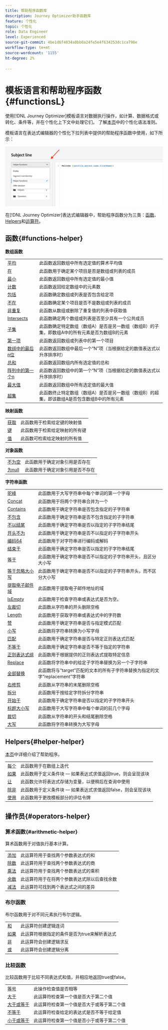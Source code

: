 ```yaml
---
title: 帮助程序函数库
description: Journey Optimizer助手函数库
feature: 个性化
topic: 个性化
role: Data Engineer
level: Experienced
source-git-commit: 4be1d6f4034a0bb0a24fe5e4f634253dc1ca798e
workflow-type: tm+mt
source-wordcount: '1155'
ht-degree: 2%

---
```



# 模板语言和帮助程序函数 {#functionsL}

使用[!DNL Journey Optimizer]模板语言对数据执行操作，如计算、数据格式或转化、条件等，并在个性化上下文中处理它们。 了解[本页](../personalization-syntax.md)中的个性化语法准则。

模板语言在表达式编辑器的个性化下拉列表中提供的帮助程序函数中使用，如下所示：

![](../assets/access-helper-functions.png)

在[!DNL Journey Optimizer]表达式编辑器中，帮助程序函数分为三类：[函数](#functions-helper)、[Helpers](#helper-helper)和[运算符](#operators-helper)。

## 函数{#functions-helper}

**数组函数**

<table>
    <tr>
        <td><a href="aggregation.md#average">平均</a></td><td>此函数返回数组中所有选定值的算术平均值</td>
    </tr>
    <tr>
        <td><a href="arrays-list.md#in">在</a></td><td>此函数用于确定某个项目是否是数组或列表的成员</td>
    </tr>
    <tr>
        <td><a href="aggregation.md#min">最小</a></td><td>此函数返回数组中所有选定值的最小值</td>
    </tr>
    <tr>
        <td><a href="aggregation.md#count">计数</a></td><td>此函数返回给定数组中的元素数</td>
    </tr>
    <tr>
        <td><a href="arrays-list.md#includes">包括</a></td><td>此函数确定数组或列表是否包含给定项</td>
    </tr>
    <tr>
        <td><a href="arrays-list.md#notin">不在</a></td><td>此函数确定某个项目是否不是数组或列表的成员</td>
    </tr>
    <tr>
        <td><a href="arrays-list.md#distinct">非重复</a></td><td>此函数从数组或删除了重复值的列表中获取值</td>
    </tr>
    <tr>
        <td><a href="arrays-list.md#intersects">Intersects</a></td><td>此函数确定两个数组或列表是否至少具有一个公共成员</td>
    </tr>
    <tr>
        <td><a href="arrays-list.md#subset">子集</a></td><td>此函数确定特定数组（数组A）是否是另一数组（数组B）的子集，即数组A中的所有元素是否为数组B的元素</td>
    </tr>
    <tr>
        <td><a href="arrays-list.md#head">第一项</a></td><td>此函数返回数组或列表中的第一个项目</td>
    </tr>
    <tr>
        <td><a href="arrays-list.md#last-n">数组中的最后n位</a></td><td>此函数返回数组中最后一个“N”项（当根据给定的数值表达式以升序排序时）</td>
    </tr>
    <tr>
        <td><a href="aggregation.md#sum">总和</a></td><td>此函数返回数组内所有选定值的总和</td>
    </tr>
    <tr>
        <td><a href="arrays-list.md#first-n">阵列中的第一个n</a></td><td>此函数返回数组中的第一个“N”项（当根据给定的数值表达式以升序排序时）</td>
    </tr>
    <tr>
        <td><a href="aggregation.md#max">最大值</a></td><td>此函数返回数组中所有选定值的最大值</td>
    </tr>
    <tr>
    <td><a href="arrays-list.md#superset">超集</a></td><td>此函数终止特定数组（数组A）是否是另一数组（数组B）的超集，即该数组A是否包含数组B中的所有元素</td>
    </tr>
</table>


**映射函数**

<table>
    <tr>
        <td><a href="maps.md#get">获取</a></td><td>此函数用于检索给定键的映射值</td>
    </tr>
    <tr>
        <td><a href="maps.md#keys">键</a></td><td>此函数用于检索给定映射的所有键</td>
    </tr>
    <tr>
        <td><a href="maps.md#values">值</a></td><td>此函数可检索给定映射的所有值</td>
    </tr>
</table>

**对象函数**

<table>
    <tr>
        <td><a href="objects.md#isNotNull">不为空</a></td><td>此函数用于确定对象引用是否存在</td>
    </tr>
    <tr>
        <td><a href="objects.md#isNull">为null</a></td><td>此函数用于确定对象引用是否不存在</td>
    </tr>
</table>

**字符串函数**

<table>
    <tr>
        <td><a href="string.md#camelCase">驼峰</a></td><td>此函数用于大写字符串中每个单词的第一个字母</td>
    </tr>
    <tr>
        <td><a href="string.md#concat">Concat</a></td><td>此函数用于将两个字符串合并为一个</td>
    </tr>
    <tr>
        <td><a href="string.md#contains">Contains</a></td><td>此函数用于确定字符串是否包含指定的子字符串</td>
    </tr>
    <tr>
        <td><a href="string.md#doesNotContain">不包含</a></td><td>此函数用于确定字符串是否不包含指定的子字符串</td>
    </tr>
    <tr>
        <td><a href="string.md#doesNotEndWith">不以结尾</a></td><td>此函数用于确定字符串是否以指定的子字符串结尾</td>
    </tr>
    <tr>
        <td><a href="string.md#doesNotStartWith">开头不为</a></td><td>此函数用于确定字符串是否不以指定的子字符串开头</td>
    </tr>
    <tr>
        <td><a href="string.md#encode64">编码64</a></td><td>此函数用于对字符串进行编码或解码</td>
    </tr>
    <tr>
        <td><a href="string.md#endsWith">结束于</a></td><td>此函数用于确定字符串是否以指定的子字符串结尾</td>
    </tr>
        </tr>
    <tr>
        <td><a href="string.md#equals">等于</a></td><td>此函数用于确定字符串是否不以指定的子字符串开头，且区分大小写</td>
    </tr>
    <tr>
        <td><a href="string.md#equalsIgnoreCase">等于忽略大小写</a></td><td>此函数用于确定字符串是否不以指定的子字符串开头，而不区分大小写</td>
    </tr>
    <tr>
        <td><a href="string.md#extractEmailDomain">提取电子邮件域</a></td><td>此函数用于提取电子邮件地址的域</td>
    </tr>
    <tr>
        <td><a href="string.md#isEmpty">IsEmpty</a></td><td>此函数用于检查字符串或表达式是否为空。</td>
    </tr>
    <tr>
        <td><a href="string.md#leftTrim">左裁切</a></td><td>此函数从字符串的开头删除空格</td>
    </tr>
    <tr>
        <td><a href="string.md#length">Length</a></td><td>此函数用于获取字符串或表达式中的字符数</td>
    </tr>
    <tr>
        <td><a href="string.md#like">赞</a></td><td>此函数用于确定字符串是否与指定模式匹配</td>
    </tr>
    <tr>
        <td><a href="string.md#lower">小写</a></td><td>此函数将字符串转换为小写字母</td>
    </tr>
    <tr>
        <td><a href="string.md#matches">匹配</a></td><td>此函数用于确定字符串是否与特定正则表达式匹配</td>
    </tr>
    <tr>
        <td><a href="string.md#notEqualTo">不等于</a></td><td>此函数用于确定字符串是否不等于指定的字符串</td>
    </tr>
    <tr>
        <td><a href="string.md#regexGroup">正则表达式组</a></td><td>此函数用于根据提供的正则表达式提取特定信息</td>
    </tr>
    <tr>
        <td><a href="string.md#replace">Replace</a></td><td>此函数将字符串中的给定子字符串替换为另一个子字符串</td>
    </tr>
    <tr>
        <td><a href="string.md#replaceAll">全部替换</a></td><td>此函数将与“target”匹配的文本的所有子字符串替换为指定的文字“replacement”字符串</td>
    </tr>
    <tr>
        <td><a href="string.md#rightTrim">右修剪</a></td><td>此函数从字符串的末尾删除空格 </td>
    </tr>
    <tr>
        <td><a href="string.md#split">拆分</a></td><td>此函数用于按给定字符拆分字符串</td>
    </tr>
    <tr>
        <td><a href="string.md#startsWith">开始于</a></td><td>此函数用于确定字符串是否以指定的子字符串开头</td>
    </tr>
    <tr>
        <td><a href="string.md#titleCase">标题大小写</a></td><td>此函数用于大写字符串中每个单词的前几个字母</td>
    </tr>
    <tr>
        <td><a href="string.md#trim">裁切</a></td><td>此函数从字符串的开头和结尾删除空格</td>
    </tr>
    <tr>
        <td><a href="string.md#upper">大写</a></td><td>此函数将字符串转换为大写字母</td>
    </tr>
</table>


## Helpers{#helper-helper}

[本页](helpers.md)中详细介绍了帮助程序。


<table>
    <tr>
        <td><a href="helpers.md#each">每个</a></td><td>此函数用于在数组上迭代</td>
    </tr>
    <tr>
        <td><a href="helpers.md#if-function">如果</a></td><td>此函数用于定义条件块 — 如果表达式求值返回true，则会呈现该块</td>
    </tr>
    <tr>
        <td><a href="helpers.md#let">让</a></td><td>此函数允许将表达式存储为变量，以便稍后在查询中使用</td>
    </tr>
   <tr>
        <td><a href="helpers.md#unless">除非</a></td><td>此函数用于定义条件块 — 如果表达式求值返回false，则会呈现该块</td>
    </tr>
    <tr>
        <td><a href="helpers.md#with">使用</a></td><td>此函数用于更改模板部分的评估令牌</td>
    </tr>
</table>

## 操作员{#operators-helper}

### 算术函数{#arithmetic-helper}

算术函数用于对值执行基本计算。

<table>
    <tr>
        <td><a href="arithmetic-functions.md#add">添加</a></td><td>此运算符用于查找两个参数表达式的和</td>
    </tr>
    <tr>
        <td><a href="arithmetic-functions.md#divide">除数</a></td><td>此运算符用于查找两个参数表达式的商</td>
    </tr>
    <tr>
        <td><a href="arithmetic-functions.md#multiply">乘法</a></td><td>此运算符用于查找两个参数表达式的乘积</td>
    </tr>
    <tr>
        <td><a href="arithmetic-functions.md#remainder">余数</a> </td><td>此运算符用于在将两个参数表达式除以后查找余数</td>
    </tr>
    <tr>
        <td><a href="arithmetic-functions.md#substract">减法</a> </td><td>此运算符可找到两个表达式之间的差异</td>
    </tr>
</table>


### 布尔函数

布尔函数用于对不同元素执行布尔逻辑。

<table>
    <tr>
        <td><a href="operators.md#and">和</a></td><td>此运算符创建逻辑连词</td>
    </tr>
    <tr>
        <td><a href="operators.md#not">如果</a></td><td>此运算符根据指定的条件是否为true来解析表达式</td>
    </tr>
    <tr>
        <td><a href="operators.md#not">非</a></td><td>此运算符会创建逻辑求反</td>
    </tr>
    <tr>
        <td><a href="operators.md#or">或</a></td><td>此运算符会创建逻辑分离</td>
    </tr>
</table>


### 比较函数

比较函数用于比较不同表达式和值，并相应地返回true或false。

<table>
    <tr>
        <td><a href="operators.md#and">等号</a></td><td>此操作检查值是否相等</td>
    </tr>
    <tr>
        <td><a href="operators.md#greaterthan">大于</a></td><td>此运算符检查第一个值是否大于第二个值</td>
    </tr>
    <tr>
        <td><a href="operators.md#greaterthanorequal">大于或等于</a></td><td>此运算符检查第一个值是否大于或等于第二个值</td>
    </tr>
    <tr>
        <td><a href="operators.md#notequal">不等于</a></td><td>此运算符检查给定的表达式是否不等于给定值</td>
    </tr>
    <tr>
        <td><a href="operators.md#lessthanorequal">小于或等于</a> </td><td>此运算符检查第一个值是否小于或等于第二个值</td>
    </tr>
</table>

